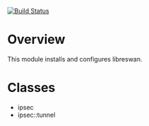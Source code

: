 [![Build Status](https://travis-ci.org/bibigon812/bibigon812-ipsec.svg?branch=master)](https://travis-ci.org/bibigon812/bibigon812-ipsec)

# Overview
This module installs and configures libreswan.

# Classes
* ipsec
* ipsec::tunnel
